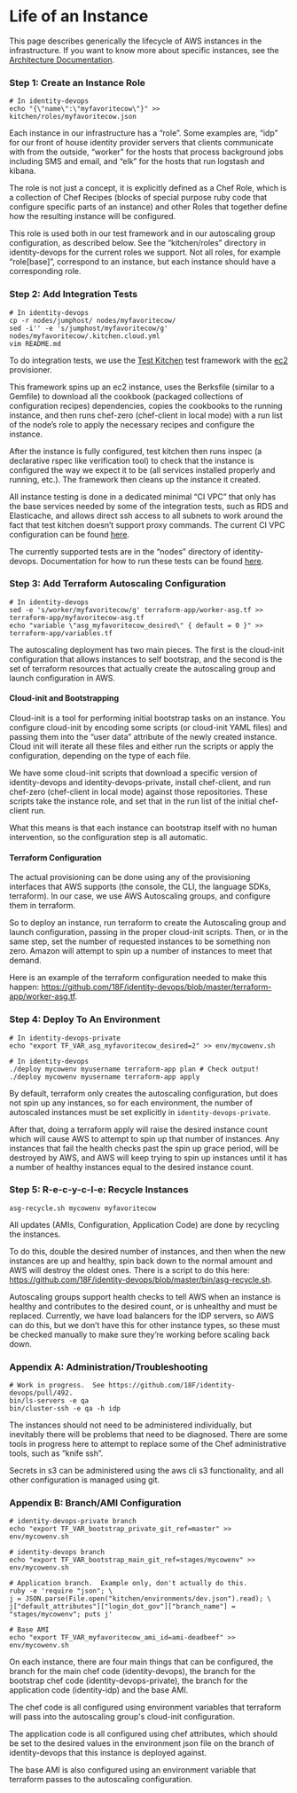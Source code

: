# Life of an Instance

This page describes generically the lifecycle of AWS instances in the
infrastructure.  If you want to know more about specific instances, see the
[Architecture Documentation](architecture.md).

### Step 1: Create an Instance Role

```
# In identity-devops
echo "{\"name\":\"myfavoritecow\"}" >> kitchen/roles/myfavoritecow.json
```

Each instance in our infrastructure has a “role”.  Some examples are, “idp” for
our front of house identity provider servers that clients communicate with from
the outside, “worker” for the hosts that process background jobs including SMS
and email, and “elk” for the hosts that run logstash and kibana.

The role is not just a concept, it is explicitly defined as a Chef Role, which
is a collection of Chef Recipes (blocks of special purpose ruby code that
configure specific parts of an instance) and other Roles that together define
how the resulting instance will be configured.

This role is used both in our test framework and in our autoscaling group
configuration, as described below.  See the “kitchen/roles” directory in
identity-devops for the current roles we support.  Not all roles, for example
“role[base]”, correspond to an instance, but each instance should have a
corresponding role.

### Step 2: Add Integration Tests

```
# In identity-devops
cp -r nodes/jumphost/ nodes/myfavoritecow/
sed -i'' -e 's/jumphost/myfavoritecow/g' nodes/myfavoritecow/.kitchen.cloud.yml
vim README.md
```

To do integration tests, we use the [Test
Kitchen](https://github.com/test-kitchen/test-kitchen) test framework with the
[ec2](https://github.com/test-kitchen/kitchen-ec2) provisioner.

This framework spins up an ec2 instance, uses the Berksfile (similar to a
Gemfile) to download all the cookbook (packaged collections of configuration
recipes) dependencies, copies the cookbooks to the running instance, and then
runs chef-zero (chef-client in local mode) with a run list of the node’s role to
apply the necessary recipes and configure the instance.

After the instance is fully configured, test kitchen then runs inspec (a
declarative rspec like verification tool) to check that the instance is
configured the way we expect it to be (all services installed properly and
running, etc.).  The framework then cleans up the instance it created.

All instance testing is done in a dedicated minimal “CI VPC” that only has the
base services needed by some of the integration tests, such as RDS and
Elasticache, and allows direct ssh access to all subnets to work around the fact
that test kitchen doesn’t support proxy commands.  The current CI VPC
configuration can be found
[here](https://github.com/18F/identity-devops-private/blob/master/env/ci.sh).

The currently supported tests are in the “nodes” directory of identity-devops.
Documentation for how to run these tests can be found [here](testing.md).

### Step 3: Add Terraform Autoscaling Configuration

```
# In identity-devops
sed -e 's/worker/myfavoritecow/g' terraform-app/worker-asg.tf >> terraform-app/myfavoritecow-asg.tf
echo "variable \"asg_myfavoritecow_desired\" { default = 0 }" >> terraform-app/variables.tf
```

The autoscaling deployment has two main pieces.  The first is the cloud-init
configuration that allows instances to self bootstrap, and the second is the set
of terraform resources that actually create the autoscaling group and launch
configuration in AWS.

#### Cloud-init and Bootstrapping

Cloud-init is a tool for performing initial bootstrap tasks on an instance.  You
configure cloud-init by encoding some scripts (or cloud-init YAML files) and
passing them into the “user data” attribute of the newly created instance.
Cloud init will iterate all these files and either run the scripts or apply the
configuration, depending on the type of each file.

We have some cloud-init scripts that download a specific version of
identity-devops and identity-devops-private, install chef-client, and run
chef-zero (chef-client in local mode) against those repositories.  These scripts
take the instance role, and set that in the run list of the initial chef-client
run.

What this means is that each instance can bootstrap itself with no human
intervention, so the configuration step is all automatic.

#### Terraform Configuration

The actual provisioning can be done using any of the provisioning interfaces
that AWS supports (the console, the CLI, the language SDKs, terraform).  In our
case, we use AWS Autoscaling groups, and configure them in terraform.

So to deploy an instance, run terraform to create the Autoscaling group and
launch configuration, passing in the proper cloud-init scripts.  Then, or in the
same step, set the number of requested instances to be something non zero.
Amazon will attempt to spin up a number of instances to meet that demand.

Here is an example of the terraform configuration needed to make this happen:
https://github.com/18F/identity-devops/blob/master/terraform-app/worker-asg.tf.

### Step 4: Deploy To An Environment

```
# In identity-devops-private
echo "export TF_VAR_asg_myfavoritecow_desired=2" >> env/mycowenv.sh

# In identity-devops
./deploy mycowenv myusername terraform-app plan # Check output!
./deploy mycowenv myusername terraform-app apply
```

By default, terraform only creates the autoscaling configuration, but does not
spin up any instances, so for each environment, the number of autoscaled
instances must be set explicitly in `identity-devops-private`.

After that, doing a terraform apply will raise the desired instance count which
will cause AWS to attempt to spin up that number of instances.  Any instances
that fail the health checks past the spin up grace period, will be destroyed by
AWS, and AWS will keep trying to spin up instances until it has a number of
healthy instances equal to the desired instance count.

### Step 5: R-e-c-y-c-l-e: Recycle Instances

```
asg-recycle.sh mycowenv myfavoritecow
```

All updates (AMIs, Configuration, Application Code) are done by recycling the
instances.

To do this, double the desired number of instances, and then when the new
instances are up and healthy, spin back down to the normal amount and AWS will
destroy the oldest ones.  There is a script to do this here:
https://github.com/18F/identity-devops/blob/master/bin/asg-recycle.sh.

Autoscaling groups support health checks to tell AWS when an instance is healthy
and contributes to the desired count, or is unhealthy and must be replaced.
Currently, we have load balancers for the IDP servers, so AWS can do this, but
we don’t have this for other instance types, so these must be checked manually
to make sure they’re working before scaling back down.

### Appendix A: Administration/Troubleshooting

```
# Work in progress.  See https://github.com/18F/identity-devops/pull/492.
bin/ls-servers -e qa
bin/cluster-ssh -e qa -h idp
```

The instances should not need to be administered individually, but inevitably
there will be problems that need to be diagnosed.  There are some tools in
progress here to attempt to replace some of the Chef administrative tools, such
as “knife ssh”.

Secrets in s3 can be administered using the aws cli s3 functionality, and all
other configuration is managed using git.

### Appendix B: Branch/AMI Configuration

```
# identity-devops-private branch
echo "export TF_VAR_bootstrap_private_git_ref=master" >> env/mycowenv.sh

# identity-devops branch
echo "export TF_VAR_bootstrap_main_git_ref=stages/mycowenv" >> env/mycowenv.sh

# Application branch.  Example only, don't actually do this.
ruby -e 'require "json"; \
j = JSON.parse(File.open("kitchen/environments/dev.json").read); \
j["default_attributes"]["login_dot_gov"]["branch_name"] = "stages/mycowenv"; puts j'

# Base AMI
echo "export TF_VAR_myfavoritecow_ami_id=ami-deadbeef" >> env/mycowenv.sh
```

On each instance, there are four main things that can be configured, the branch
for the main chef code (identity-devops), the branch for the bootstrap chef code
(identity-devops-private), the branch for the application code (identity-idp)
and the base AMI.

The chef code is all configured using environment variables that terraform will
pass into the autoscaling group's cloud-init configuration.

The application code is all configured using chef attributes, which should be
set to the desired values in the environment json file on the branch of
identity-devops that this instance is deployed against.

The base AMI is also configured using an environment variable that terraform
passes to the autoscaling configuration.
